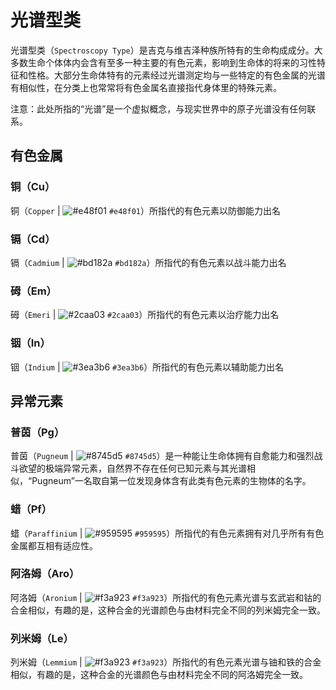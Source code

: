 # 光谱型类

光谱型类（`Spectroscopy Type`）是吉克与维吉泽种族所特有的生命构成成分。大多数生命个体体内会含有至多一种主要的有色元素，影响到生命体的将来的习性特征和性格。大部分生命体特有的元素经过光谱测定均与一些特定的有色金属的光谱有相似性，在分类上也常常将有色金属名直接指代身体里的特殊元素。  

注意：此处所指的“光谱”是一个虚拟概念，与现实世界中的原子光谱没有任何联系。

## 有色金属

### 铜（Cu）

铜（`Copper` | ![#e48f01](https://via.placeholder.com/12/e48f01/000000?text=+) `#e48f01`）所指代的有色元素以防御能力出名

### 镉（Cd）

镉（`Cadmium` | ![#bd182a](https://via.placeholder.com/12/bd182a/000000?text=+) `#bd182a`）所指代的有色元素以战斗能力出名

### 砪（Em）

砪（`Emeri` | ![#2caa03](https://via.placeholder.com/12/2caa03/000000?text=+) `#2caa03`）所指代的有色元素以治疗能力出名

### 铟（In）

铟（`Indium` | ![#3ea3b6](https://via.placeholder.com/12/3ea3b6/000000?text=+) `#3ea3b6`）所指代的有色元素以辅助能力出名

## 异常元素

### 普茵（Pg）

普茵（`Pugneum` | ![#8745d5](https://via.placeholder.com/12/8745d5/000000?text=+) `#8745d5`）是一种能让生命体拥有自愈能力和强烈战斗欲望的极端异常元素，自然界不存在任何已知元素与其光谱相似，“Pugneum”一名取自第一位发现身体含有此类有色元素的生物体的名字。

### 蜡（Pf）

蜡（`Paraffinium` | ![#959595](https://via.placeholder.com/12/959595/000000?text=+) `#959595`）所指代的有色元素拥有对几乎所有有色金属都互相有适应性。

### 阿洛姆（Aro）

阿洛姆（`Aronium` | ![#f3a923](https://via.placeholder.com/12/f3a923/000000?text=+) `#f3a923`）所指代的有色元素光谱与玄武岩和钴的合金相似，有趣的是，这种合金的光谱颜色与由材料完全不同的列米姆完全一致。

### 列米姆（Le）

列米姆（`Lemmium` | ![#f3a923](https://via.placeholder.com/12/f3a923/000000?text=+) `#f3a923`）所指代的有色元素光谱与铀和铁的合金相似，有趣的是，这种合金的光谱颜色与由材料完全不同的阿洛姆完全一致。